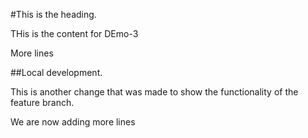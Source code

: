 #This is the heading.

THis is the content for DEmo-3

More lines

##Local development.

This is another change that was made to
show the functionality of the feature branch.

We are now adding more lines
